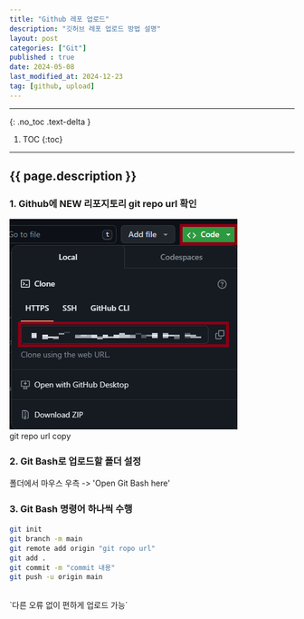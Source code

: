 ```yaml
---
title: "Github 레포 업로드"
description: "깃허브 레포 업로드 방법 설명"
layout: post
categories: ["Git"]
published : true
date: 2024-05-08
last_modified_at: 2024-12-23
tag: [github, upload]
---
```

---
{: .no_toc .text-delta }

1. TOC
{:toc}
---

<!-- 글의 제목은 ##
    나머지 큰 제목은 ###
    이후 나머지는 3개이상 -->

## {{ page.description }}

### 1. Github에 NEW 리포지토리 git repo url 확인
![git-github-repo-upload-1](/assets/img/2024-05-08-git-github-repo-upload-1.png)<br>
git repo url copy
<br>

### 2. Git Bash로 업로드할 폴더 설정
폴더에서 마우스 우측 -> 'Open Git Bash here'
<br>

### 3. Git Bash 명령어 하나씩 수행
```bash
git init
git branch -m main
git remote add origin "git ropo url"
git add .
git commit -m "commit 내용"
git push -u origin main
```
<br>
`다른 오류 없이 편하게 업로드 가능`<br>
<br>
